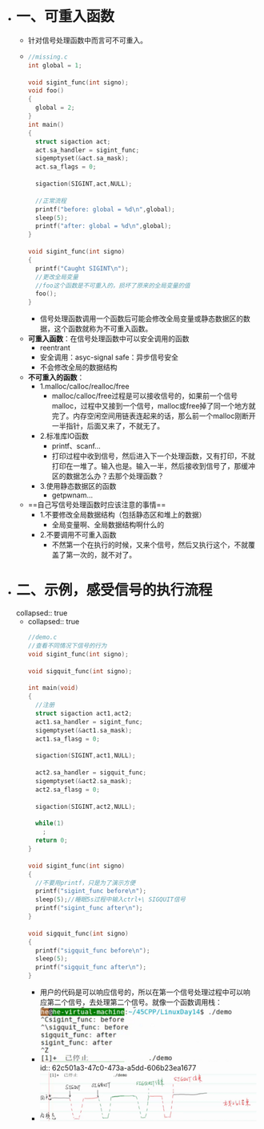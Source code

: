 - # 一、可重入函数
	- 针对信号处理函数中而言可不可重入。
	- ```C
	  //missing.c
	  int global = 1;
	  
	  void sigint_func(int signo);
	  void foo()
	  {
	    global = 2;
	  }
	  int main()
	  {
	    struct sigaction act;
	    act.sa_handler = sigint_func;
	    sigemptyset(&act.sa_mask);
	    act.sa_flags = 0;
	    
	    sigaction(SIGINT,act,NULL);
	    
	    //正常流程
	    printf("before: global = %d\n",global);
	    sleep(5);
	    printf("after: global = %d\n",global);
	  }
	  
	  void sigint_func(int signo)
	  {
	    printf("Caught SIGINT\n");
	    //更改全局变量
	    //foo这个函数是不可重入的，损坏了原来的全局变量的值
	    foo();
	  }
	  ```
		- 信号处理函数调用一个函数后可能会修改全局变量或静态数据区的数据，这个函数就称为不可重入函数。
	- **可重入函数**：在信号处理函数中可以安全调用的函数
		- reentrant
		- 安全调用：asyc-signal safe：异步信号安全
		- 不会修改全局的数据结构
	- **不可重入的函数**：
		- 1.malloc/calloc/realloc/free
			- malloc/calloc/free过程是可以接收信号的，如果前一个信号malloc，过程中又接到一个信号，malloc或free掉了同一个地方就完了。内存空闲空间用链表连起来的话，那么前一个malloc刚断开一半指针，后面又来了，不就无了。
		- 2.标准库IO函数
			- printf、scanf...
			- 打印过程中收到信号，然后进入下一个处理函数，又有打印，不就打印在一堆了。输入也是。输入一半，然后接收到信号了，那缓冲区的数据怎么办？去那个处理函数？
		- 3.使用静态数据区的函数
			- getpwnam...
	- ==自己写信号处理函数时应该注意的事情==
		- 1.不要修改全局数据结构（包括静态区和堆上的数据）
			- 全局变量啊、全局数据结构啊什么的
		- 2.不要调用不可重入函数
			- 不然第一个在执行的时候，又来个信号，然后又执行这个，不就覆盖了第一次的，就不对了。
- # 二、示例，感受信号的执行流程
  collapsed:: true
	- collapsed:: true
	  ```C
	  //demo.c
	  //查看不同情况下信号的行为
	  void sigint_func(int signo);
	  
	  void sigquit_func(int signo);
	  
	  int main(void)
	  {
	    //注册
	    struct sigaction act1,act2;
	    act1.sa_handler = sigint_func;
	    sigemptyset(&act1.sa_mask);
	    act1.sa_flasg = 0;
	    
	    sigaction(SIGINT,act1,NULL);
	    
	    act2.sa_handler = sigquit_func;
	    sigemptyset(&act2.sa_mask);
	    act2.sa_flasg = 0;
	    
	    sigaction(SIGINT,act2,NULL);
	    
	    while(1)
	      ;
	    return 0;  
	  }
	  
	  void sigint_func(int signo)
	  {
	    //不要用printf，只是为了演示方便
	    printf("sigint_func before\n");
	    sleep(5);//睡眠5s过程中输入ctrl+\ SIGQUIT信号
	    printf("sigint_func after\n");
	  }
	  
	  void sigquit_func(int signo)
	  {
	    printf("sigquit_func before\n");
	    sleep(5);
	    printf("sigquit_func after\n");
	  }
	  ```
		- 用户的代码是可以响应信号的，所以在第一个信号处理过程中可以响应第二个信号，去处理第二个信号。就像一个函数调用栈：
		- ![image.png](../assets/image_1657078246585_0.png)
		  id:: 62c501a3-47c0-473a-a5dd-606b23ea1677
		- ![image.png](../assets/image_1657078604685_0.png)